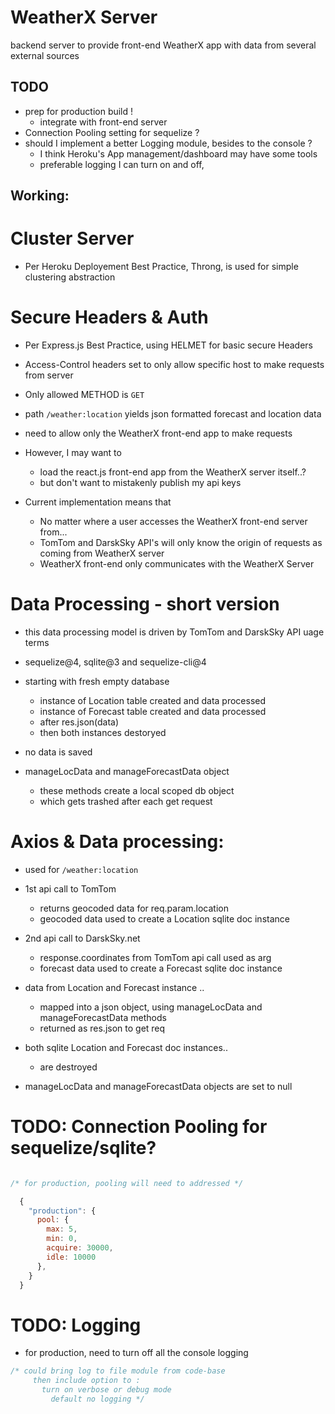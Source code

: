 # WeatherX Server

backend server to provide front-end WeatherX app with data from several external sources

## TODO

 - prep for production build !
   - integrate with front-end server
 - Connection Pooling setting for sequelize ?
 - should I implement a better Logging module, besides to the console ?
   - I think Heroku's App management/dashboard may have some tools
   - preferable logging I can turn on and off,

## Working:

# Cluster Server

  - Per Heroku Deployement Best Practice, Throng, is used for simple clustering abstraction

# Secure Headers & Auth

  - Per Express.js Best Practice, using HELMET for basic secure Headers
  - Access-Control headers set to only allow specific host to make requests from server
  - Only allowed METHOD is `GET`  
  - path `/weather:location` yields json formatted forecast and location data

  - need to allow only the WeatherX front-end app to make requests

  - However, I may want to
    - load the react.js front-end app from the WeatherX server itself..?
    - but don't want to mistakenly publish my api keys

  - Current implementation means that
    - No matter where a user accesses the WeatherX front-end server from...
    - TomTom and DarskSky API's will only know the origin of requests as coming from WeatherX server
    - WeatherX front-end only communicates with the WeatherX Server  

# Data Processing - short version

  - this data processing model is driven by TomTom and DarskSky API uage terms

  - sequelize@4, sqlite@3 and sequelize-cli@4

  - starting with fresh empty database
    - instance of Location table created and data processed
    - instance of Forecast table created and data processed
    - after res.json(data)
    - then both instances destoryed

  - no data is saved

  - manageLocData and manageForecastData object
    - these methods create a local scoped db object
    - which gets trashed after each get request

# Axios & Data processing:

  - used for `/weather:location`

  - 1st api call to TomTom
    - returns geocoded data for req.param.location
    - geocoded data used to create a Location sqlite doc instance

  - 2nd api call to DarskSky.net
    - response.coordinates from TomTom api call used as arg
    - forecast data used to create a Forecast sqlite doc instance

  - data from Location and Forecast instance ..
    - mapped into a json object, using manageLocData and manageForecastData methods
    - returned as res.json to get req

  - both sqlite Location and Forecast doc instances..
    - are destroyed

  - manageLocData and manageForecastData objects are set to null


# TODO: Connection Pooling for sequelize/sqlite?
```javascript

/* for production, pooling will need to addressed */

  {
    "production": {
      pool: {
        max: 5,
        min: 0,
        acquire: 30000,
        idle: 10000
      },
    }
  }
```

# TODO: Logging
  - for production, need to turn off all the console logging

```javascript
/* could bring log to file module from code-base
     then include option to :
       turn on verbose or debug mode
         default no logging */

```
